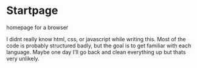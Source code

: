 # Startpage
homepage for a browser

I didnt really know html, css, or javascript while writing this. Most of the code is probably structured badly, but the goal is to get familiar with each language. Maybe one day I'll go back and clean everything up but thats very unlikely.
